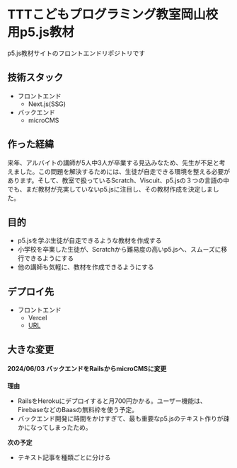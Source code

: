 # TTTこどもプログラミング教室岡山校用p5.js教材
p5.js教材サイトのフロントエンドリポジトリです

## 技術スタック
- フロントエンド
    - Next.js(SSG)
- バックエンド
    - microCMS

## 作った経緯
来年、アルバイトの講師が5人中3人が卒業する見込みなため、先生が不足と考えました。この問題を解決するためには、生徒が自走できる環境を整える必要があります。そして、教室で扱っているScratch、Viscuit、p5.jsの３つの言語の中でも、まだ教材が充実していないp5.jsに注目し、その教材作成を決定しました。

## 目的
- p5.jsを学ぶ生徒が自走できるような教材を作成する
- 小学校を卒業した生徒が、Scratchから難易度の高いp5.jsへ、スムーズに移行できるようにする
- 他の講師も気軽に、教材を作成できるようにする

## デプロイ先
- フロントエンド
    - Vercel
    - [URL](https://p5js-ttt.vercel.app)

## 大きな変更
#### 2024/06/03 バックエンドをRailsからmicroCMSに変更
**理由**
- RailsをHerokuにデプロイすると月700円かかる。ユーザー機能は、FirebaseなどのBaasの無料枠を使う予定。
- バックエンド開発に時間をかけすぎて、最も重要なp5.jsのテキスト作りが疎かになってしまったため。

**次の予定**
- テキスト記事を種類ごとに分ける